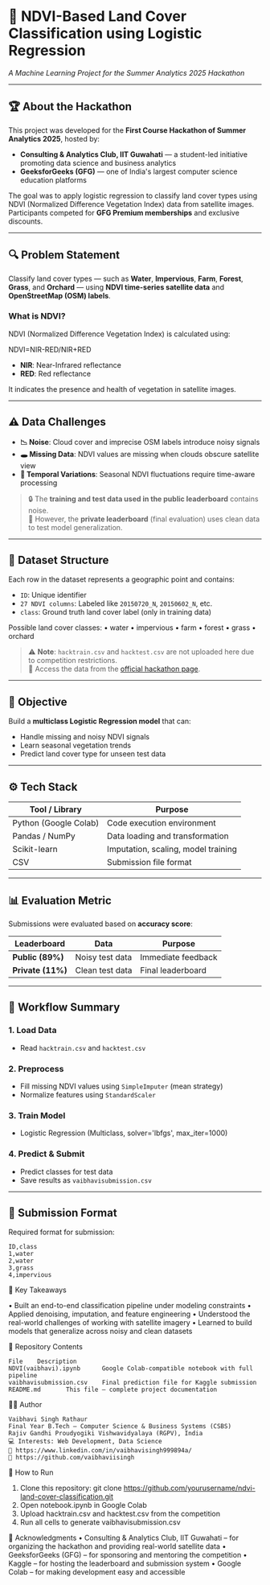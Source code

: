 # 🌿 NDVI-Based Land Cover Classification using Logistic Regression  
*A Machine Learning Project for the Summer Analytics 2025 Hackathon*

---

## 🏆 About the Hackathon

This project was developed for the **First Course Hackathon of Summer Analytics 2025**, hosted by:

- **Consulting & Analytics Club, IIT Guwahati** — a student-led initiative promoting data science and business analytics
- **GeeksforGeeks (GFG)** — one of India's largest computer science education platforms

The goal was to apply logistic regression to classify land cover types using NDVI (Normalized Difference Vegetation Index) data from satellite images.  
Participants competed for **GFG Premium memberships** and exclusive discounts.

---

## 🔍 Problem Statement

Classify land cover types — such as **Water**, **Impervious**, **Farm**, **Forest**, **Grass**, and **Orchard** — using **NDVI time-series satellite data** and **OpenStreetMap (OSM) labels**.

### What is NDVI?

NDVI (Normalized Difference Vegetation Index) is calculated using:

NDVI=NIR-RED/NIR+RED

- **NIR**: Near-Infrared reflectance  
- **RED**: Red reflectance  

It indicates the presence and health of vegetation in satellite images.

---

## ⚠️ Data Challenges

- **📉 Noise**: Cloud cover and imprecise OSM labels introduce noisy signals
- **🕳 Missing Data**: NDVI values are missing when clouds obscure satellite view
- **🔁 Temporal Variations**: Seasonal NDVI fluctuations require time-aware processing

> 🔒 The **training and test data used in the public leaderboard** contains noise.  
> 🧪 However, the **private leaderboard** (final evaluation) uses clean data to test model generalization.

---

## 📁 Dataset Structure

Each row in the dataset represents a geographic point and contains:

- `ID`: Unique identifier  
- `27 NDVI columns`: Labeled like `20150720_N`, `20150602_N`, etc.  
- `class`: Ground truth land cover label (only in training data)

Possible land cover classes:
•	water
•	impervious
•	farm
•	forest
•	grass
•	orchard


> ⚠️ **Note**: `hacktrain.csv` and `hacktest.csv` are not uploaded here due to competition restrictions.  
> 📌 Access the data from the [official hackathon page](https://www.kaggle.com/competitions/summer-analytics-mid-hackathon/overview).

---

## 🎯 Objective

Build a **multiclass Logistic Regression model** that can:
- Handle missing and noisy NDVI signals
- Learn seasonal vegetation trends
- Predict land cover type for unseen test data

---

## ⚙️ Tech Stack

| Tool / Library    | Purpose                         |
|-------------------|---------------------------------|
| Python (Google Colab) | Code execution environment   |
| Pandas / NumPy    | Data loading and transformation |
| Scikit-learn      | Imputation, scaling, model training |
| CSV               | Submission file format          |

---

## 📊 Evaluation Metric

Submissions were evaluated based on **accuracy score**:

| Leaderboard | Data | Purpose |
|-------------|------|---------|
| **Public (89%)** | Noisy test data | Immediate feedback |
| **Private (11%)** | Clean test data | Final leaderboard |

---

## 🚀 Workflow Summary

### 1. Load Data
- Read `hacktrain.csv` and `hacktest.csv`

### 2. Preprocess
- Fill missing NDVI values using `SimpleImputer` (mean strategy)
- Normalize features using `StandardScaler`

### 3. Train Model
- Logistic Regression (Multiclass, solver='lbfgs', max_iter=1000)

### 4. Predict & Submit
- Predict classes for test data
- Save results as `vaibhavisubmission.csv`

---

## 📄 Submission Format

Required format for submission:

```csv
ID,class
1,water
2,water
3,grass
4,impervious
```

🧠 Key Takeaways

•	Built an end-to-end classification pipeline under modeling constraints
•	Applied denoising, imputation, and feature engineering
•	Understood the real-world challenges of working with satellite imagery
•	Learned to build models that generalize across noisy and clean datasets


📂 Repository Contents
```
File	Description
NDVI(vaibhavi).ipynb	  Google Colab-compatible notebook with full pipeline
vaibhavisubmission.csv	  Final prediction file for Kaggle submission
README.md   	This file — complete project documentation
```

🧑‍💻 Author
```
Vaibhavi Singh Rathaur
Final Year B.Tech – Computer Science & Business Systems (CSBS)
Rajiv Gandhi Proudyogiki Vishwavidyalaya (RGPV), India
💻 Interests: Web Development, Data Science
🔗 https://www.linkedin.com/in/vaibhavisingh999894a/
🐙 https://github.com/vaibhaviisingh
```

🚀 How to Run
1. Clone this repository:
git clone https://github.com/yourusername/ndvi-land-cover-classification.git
2. Open notebook.ipynb in Google Colab
3. Upload hacktrain.csv and hacktest.csv from the competition
4. Run all cells to generate vaibhavisubmission.csv

🤝 Acknowledgments
•	Consulting & Analytics Club, IIT Guwahati – for organizing the hackathon and providing real-world satellite data
•	GeeksforGeeks (GFG) – for sponsoring and mentoring the competition
•	Kaggle – for hosting the leaderboard and submission system
•	Google Colab – for making development easy and accessible

